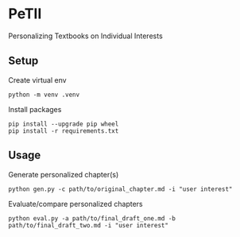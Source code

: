 # PeTII
Personalizing Textbooks on Individual Interests

## Setup
Create virtual env
```
python -m venv .venv
```

Install packages
```
pip install --upgrade pip wheel
pip install -r requirements.txt
```

## Usage

Generate personalized chapter(s)
```
python gen.py -c path/to/original_chapter.md -i "user interest"
```

Evaluate/compare personalized chapters
```
python eval.py -a path/to/final_draft_one.md -b path/to/final_draft_two.md -i "user interest"
```
